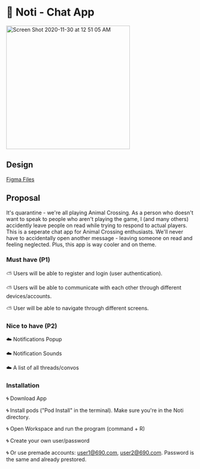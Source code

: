 # :mushroom: Noti - Chat App

<img width="330" alt="Screen Shot 2020-11-30 at 12 51 05 AM" src="https://user-images.githubusercontent.com/36140849/100589503-0bdf2500-32a8-11eb-8918-cedae592c98d.png">

## Design
[Figma Files](https://www.figma.com/file/lb5KhLHFEkg76q4ZLZlNvQ/Untitled?node-id=0%3A1)


## Proposal

It's quarantine - we're all playing Animal Crossing. As a person who doesn't want to speak to people who aren't playing the game, I (and many others) accidently leave people on read while trying to respond to actual players. This is a seperate chat app for Animal Crossing enthusiasts. We'll never have to accidentally open another message - leaving someone on read and feeling neglected. Plus, this app is way cooler and on theme.  

### Must have (P1)

:partly_sunny: Users will be able to register and login (user authentication). 

:partly_sunny: Users will be able to communicate with each other through different devices/accounts.

:partly_sunny: User will be able to navigate through different screens.

### Nice to have (P2)

:cloud: Notifications Popup 

:cloud: Notification Sounds

:cloud: A list of all threads/convos

### Installation

:cyclone: Download App

:cyclone: Install pods ("Pod Install" in the terminal). Make sure you're in the Noti directory.

:cyclone: Open Workspace and run the program (command + R)


:cyclone: Create your own user/password

:cyclone: Or use premade accounts: user1@690.com, user2@690.com. Password is the same and already prestored.

